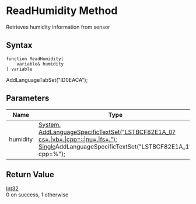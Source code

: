 # ReadHumidity Method

Retrieves humidity information from sensor

## Syntax

```
function ReadHumidity(
	variable& humidity
) variable
```

AddLanguageTabSet("ID0EACA");

## **Parameters**

| Name     | Type                                                                                                                                                                                                  | Description             |
| -------- | ----------------------------------------------------------------------------------------------------------------------------------------------------------------------------------------------------- | ----------------------- |
| humidity | [System. AddLanguageSpecificTextSet("LSTBCF82E1A\_0?cs=.\|vb=.\|cpp=::\|nu=.\|fs=."); Single](https://docs.microsoft.com/dotnet/api/system.single)AddLanguageSpecificTextSet("LSTBCF82E1A\_1?cpp=%"); | Humidity value returned |

## **Return Value**

[Int32](https://docs.microsoft.com/dotnet/api/system.int32)\
0 on success, 1 otherwise
